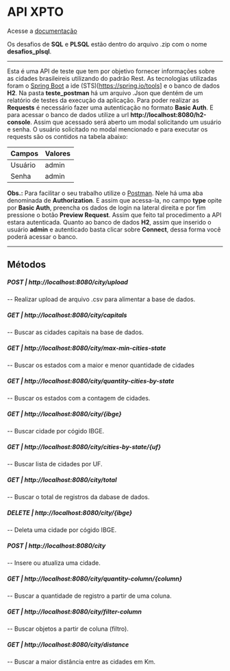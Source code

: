 # API XPTO

Acesse a [documentação](https://web.postman.co/collections/715148-c353fd36-e925-4cd1-be5c-4d675072de9b?version=latest&workspace=e27e219d-abce-4db3-8359-575d3c74f15c)

Os desafios de **SQL** e **PLSQL** estão dentro do arquivo .zip com o nome **desafios_plsql**.
___
Esta é uma API de teste que tem por objetivo fornecer informações sobre as cidades brasileireis utilizando do padrão Rest.
As tecnologias utilizadas foram o [Spring Boot](https://spring.io/) a ide (STS)[https://spring.io/tools] e o banco de dados **H2**.
Na pasta **teste_postman** há um arquivo .Json que dentém de um relatório de testes da execução da aplicação.
Para poder realizar as **Requests** é necessário fazer uma autenticação no formato **Basic Auth**.
E para acessar o banco de dados utilize a url **http://localhost:8080/h2-console**.
Assim que acessado será aberto um modal solicitando um usuário e senha.
O usuário solicitado no modal mencionado e para executar os requests são os contidos na tabela abaixo:

Campos   | Valores
--------| ------
Usuário | admin
Senha | admin

**Obs.:** Para facilitar o seu trabalho utilize o [Postman](https://www.getpostman.com/). Nele há uma aba denominada de **Authorization**. E assim que acessa-la, no campo **type** opite por **Basic Auth**, preencha os dados de login na lateral direita e por fim pressione o botão **Preview Request**. Assim que feito tal procedimento a API estara autenticada.
Quanto ao banco de dados **H2**, assim que inserido o usuário **admin** e autenticado basta clicar sobre **Connect**, dessa forma você poderá acessar o banco.
___
## Métodos
##### POST | http://localhost:8080/city/upload 
-- Realizar upload de arquivo .csv para alimentar a base de dados.

##### GET | http://localhost:8080/city/capitals
-- Buscar as cidades capitais na base de dados.

##### GET | http://localhost:8080/city/max-min-cities-state
-- Buscar os estados com a maior e menor quantidade de cidades

##### GET | http://localhost:8080/city/quantity-cities-by-state
-- Buscar os estados com a contagem de cidades.

##### GET | http://localhost:8080/city/{ibge}
-- Buscar cidade por cógido IBGE.

##### GET | http://localhost:8080/city/cities-by-state/{uf}
-- Buscar lista de cidades por UF.

##### GET | http://localhost:8080/city/total
-- Buscar o total de registros da dabase de dados.

##### DELETE | http://localhost:8080/city/{ibge}
-- Deleta uma cidade por cógido IBGE.

##### POST | http://localhost:8080/city
-- Insere ou atualiza uma cidade.

##### GET | http://localhost:8080/city/quantity-column/{column}
-- Buscar a quantidade de registro a partir de uma coluna.

##### GET | http://localhost:8080/city/filter-column
-- Buscar objetos a partir de coluna (filtro).

##### GET | http://localhost:8080/city/distance
-- Buscar a maior distância entre as cidades em Km.